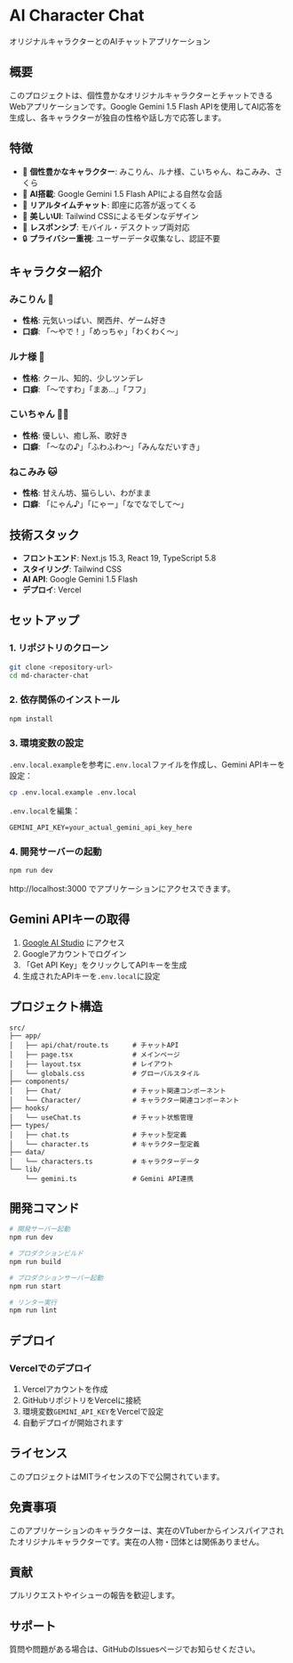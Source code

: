 # AI Character Chat

オリジナルキャラクターとのAIチャットアプリケーション

## 概要

このプロジェクトは、個性豊かなオリジナルキャラクターとチャットできるWebアプリケーションです。Google Gemini 1.5 Flash APIを使用してAI応答を生成し、各キャラクターが独自の性格や話し方で応答します。

## 特徴

- 🌸 **個性豊かなキャラクター**: みこりん、ルナ様、こいちゃん、ねこみみ、さくら
- 🤖 **AI搭載**: Google Gemini 1.5 Flash APIによる自然な会話
- 💬 **リアルタイムチャット**: 即座に応答が返ってくる
- 🎨 **美しいUI**: Tailwind CSSによるモダンなデザイン
- 📱 **レスポンシブ**: モバイル・デスクトップ両対応
- 🔒 **プライバシー重視**: ユーザーデータ収集なし、認証不要

## キャラクター紹介

### みこりん 🌸
- **性格**: 元気いっぱい、関西弁、ゲーム好き
- **口癖**: 「〜やで！」「めっちゃ」「わくわく〜」

### ルナ様 🌙
- **性格**: クール、知的、少しツンデレ
- **口癖**: 「〜ですわ」「まあ...」「フフ」

### こいちゃん 🧜‍♀️
- **性格**: 優しい、癒し系、歌好き
- **口癖**: 「〜なの♪」「ふわふわ〜」「みんなだいすき」

### ねこみみ 🐱
- **性格**: 甘えん坊、猫らしい、わがまま
- **口癖**: 「にゃん♪」「にゃー」「なでなでして〜」

## 技術スタック

- **フロントエンド**: Next.js 15.3, React 19, TypeScript 5.8
- **スタイリング**: Tailwind CSS
- **AI API**: Google Gemini 1.5 Flash
- **デプロイ**: Vercel

## セットアップ

### 1. リポジトリのクローン

```bash
git clone <repository-url>
cd md-character-chat
```

### 2. 依存関係のインストール

```bash
npm install
```

### 3. 環境変数の設定

`.env.local.example`を参考に`.env.local`ファイルを作成し、Gemini APIキーを設定：

```bash
cp .env.local.example .env.local
```

`.env.local`を編集：
```
GEMINI_API_KEY=your_actual_gemini_api_key_here
```

### 4. 開発サーバーの起動

```bash
npm run dev
```

http://localhost:3000 でアプリケーションにアクセスできます。

## Gemini APIキーの取得

1. [Google AI Studio](https://ai.google.dev/) にアクセス
2. Googleアカウントでログイン
3. 「Get API Key」をクリックしてAPIキーを生成
4. 生成されたAPIキーを`.env.local`に設定

## プロジェクト構造

```
src/
├── app/
│   ├── api/chat/route.ts      # チャットAPI
│   ├── page.tsx               # メインページ
│   ├── layout.tsx             # レイアウト
│   └── globals.css            # グローバルスタイル
├── components/
│   ├── Chat/                  # チャット関連コンポーネント
│   └── Character/             # キャラクター関連コンポーネント
├── hooks/
│   └── useChat.ts             # チャット状態管理
├── types/
│   ├── chat.ts                # チャット型定義
│   └── character.ts           # キャラクター型定義
├── data/
│   └── characters.ts          # キャラクターデータ
└── lib/
    └── gemini.ts              # Gemini API連携
```

## 開発コマンド

```bash
# 開発サーバー起動
npm run dev

# プロダクションビルド
npm run build

# プロダクションサーバー起動
npm run start

# リンター実行
npm run lint
```

## デプロイ

### Vercelでのデプロイ

1. Vercelアカウントを作成
2. GitHubリポジトリをVercelに接続
3. 環境変数`GEMINI_API_KEY`をVercelで設定
4. 自動デプロイが開始されます

## ライセンス

このプロジェクトはMITライセンスの下で公開されています。

## 免責事項

このアプリケーションのキャラクターは、実在のVTuberからインスパイアされたオリジナルキャラクターです。実在の人物・団体とは関係ありません。

## 貢献

プルリクエストやイシューの報告を歓迎します。

## サポート

質問や問題がある場合は、GitHubのIssuesページでお知らせください。